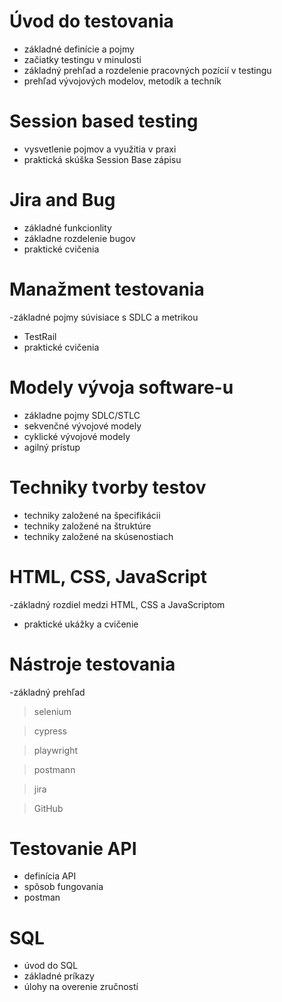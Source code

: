 # Úvod do testovania
- základné definície a pojmy
- začiatky testingu v minulosti
- základný prehľad a rozdelenie pracovných pozícií v testingu
- prehľad vývojových modelov, metodík a techník

# Session based testing
- vysvetlenie pojmov a využitia v praxi
- praktická skúška Session Base zápisu  

# Jira and Bug
- základné funkcionlity
- základne rozdelenie bugov
- praktické cvičenia

# Manažment testovania
-základné pojmy súvisiace s SDLC a metrikou
- TestRail
- praktické cvičenia

# Modely vývoja software-u
- základne pojmy SDLC/STLC
- sekvenčné vývojové modely
- cyklické vývojové modely
- agilný prístup


# Techniky tvorby testov
- techniky založené na špecifikácii
- techniky založené na štruktúre
- techniky založené na skúsenostiach

# HTML, CSS, JavaScript
-základný rozdiel medzi HTML, CSS a JavaScriptom
- praktické ukážky a cvičenie

# Nástroje testovania
-základný prehľad
   >selenium

   >cypress

   >playwright

   >postmann

   >jira

   >GitHub



# Testovanie API
- definícia API
- spôsob fungovania
- postman

# SQL
- úvod do SQL
- základné príkazy
- úlohy na overenie zručností 